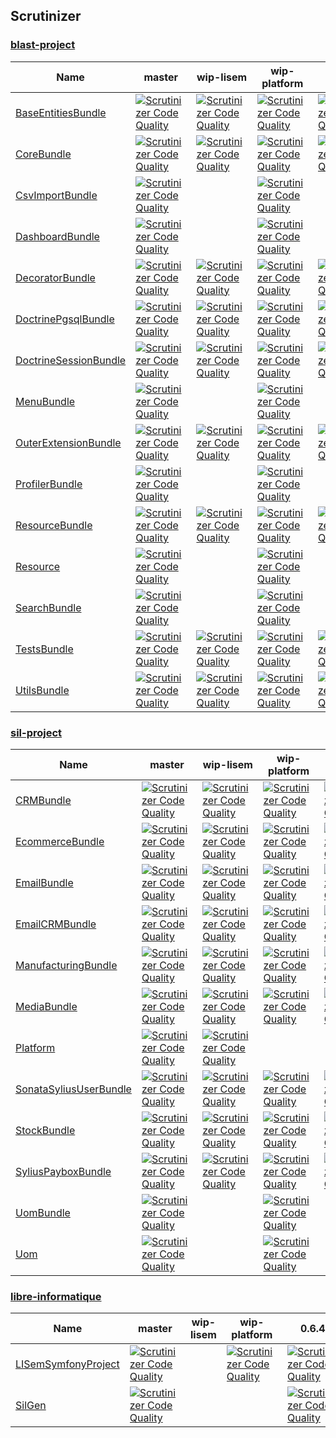 ## Scrutinizer #

### [blast-project](https://github.com/blast-project/) #
 | Name | master | wip-lisem | wip-platform | 0.6.4 | 
 | -- | -- | -- | -- | -- | 
 | [BaseEntitiesBundle](https://github.com/blast-project/BaseEntitiesBundle) | [![Scrutinizer Code Quality](https://scrutinizer-ci.com/g/blast-project/BaseEntitiesBundle/badges/quality-score.png?b=master)](https://scrutinizer-ci.com/g/blast-project/BaseEntitiesBundle/?branch=master) | [![Scrutinizer Code Quality](https://scrutinizer-ci.com/g/blast-project/BaseEntitiesBundle/badges/quality-score.png?b=wip-lisem)](https://scrutinizer-ci.com/g/blast-project/BaseEntitiesBundle/?branch=wip-lisem) | [![Scrutinizer Code Quality](https://scrutinizer-ci.com/g/blast-project/BaseEntitiesBundle/badges/quality-score.png?b=wip-platform)](https://scrutinizer-ci.com/g/blast-project/BaseEntitiesBundle/?branch=wip-platform) | [![Scrutinizer Code Quality](https://scrutinizer-ci.com/g/blast-project/BaseEntitiesBundle/badges/quality-score.png?b=0.6.4)](https://scrutinizer-ci.com/g/blast-project/BaseEntitiesBundle/?branch=0.6.4) | 
 | [CoreBundle](https://github.com/blast-project/CoreBundle) | [![Scrutinizer Code Quality](https://scrutinizer-ci.com/g/blast-project/CoreBundle/badges/quality-score.png?b=master)](https://scrutinizer-ci.com/g/blast-project/CoreBundle/?branch=master) | [![Scrutinizer Code Quality](https://scrutinizer-ci.com/g/blast-project/CoreBundle/badges/quality-score.png?b=wip-lisem)](https://scrutinizer-ci.com/g/blast-project/CoreBundle/?branch=wip-lisem) | [![Scrutinizer Code Quality](https://scrutinizer-ci.com/g/blast-project/CoreBundle/badges/quality-score.png?b=wip-platform)](https://scrutinizer-ci.com/g/blast-project/CoreBundle/?branch=wip-platform) | [![Scrutinizer Code Quality](https://scrutinizer-ci.com/g/blast-project/CoreBundle/badges/quality-score.png?b=0.6.4)](https://scrutinizer-ci.com/g/blast-project/CoreBundle/?branch=0.6.4) | 
 | [CsvImportBundle](https://github.com/blast-project/CsvImportBundle) | [![Scrutinizer Code Quality](https://scrutinizer-ci.com/g/blast-project/CsvImportBundle/badges/quality-score.png?b=master)](https://scrutinizer-ci.com/g/blast-project/CsvImportBundle/?branch=master) |  | [![Scrutinizer Code Quality](https://scrutinizer-ci.com/g/blast-project/CsvImportBundle/badges/quality-score.png?b=wip-platform)](https://scrutinizer-ci.com/g/blast-project/CsvImportBundle/?branch=wip-platform) |  | 
 | [DashboardBundle](https://github.com/blast-project/DashboardBundle) | [![Scrutinizer Code Quality](https://scrutinizer-ci.com/g/blast-project/DashboardBundle/badges/quality-score.png?b=master)](https://scrutinizer-ci.com/g/blast-project/DashboardBundle/?branch=master) |  | [![Scrutinizer Code Quality](https://scrutinizer-ci.com/g/blast-project/DashboardBundle/badges/quality-score.png?b=wip-platform)](https://scrutinizer-ci.com/g/blast-project/DashboardBundle/?branch=wip-platform) |  | 
 | [DecoratorBundle](https://github.com/blast-project/DecoratorBundle) | [![Scrutinizer Code Quality](https://scrutinizer-ci.com/g/blast-project/DecoratorBundle/badges/quality-score.png?b=master)](https://scrutinizer-ci.com/g/blast-project/DecoratorBundle/?branch=master) | [![Scrutinizer Code Quality](https://scrutinizer-ci.com/g/blast-project/DecoratorBundle/badges/quality-score.png?b=wip-lisem)](https://scrutinizer-ci.com/g/blast-project/DecoratorBundle/?branch=wip-lisem) | [![Scrutinizer Code Quality](https://scrutinizer-ci.com/g/blast-project/DecoratorBundle/badges/quality-score.png?b=wip-platform)](https://scrutinizer-ci.com/g/blast-project/DecoratorBundle/?branch=wip-platform) | [![Scrutinizer Code Quality](https://scrutinizer-ci.com/g/blast-project/DecoratorBundle/badges/quality-score.png?b=0.6.4)](https://scrutinizer-ci.com/g/blast-project/DecoratorBundle/?branch=0.6.4) | 
 | [DoctrinePgsqlBundle](https://github.com/blast-project/DoctrinePgsqlBundle) | [![Scrutinizer Code Quality](https://scrutinizer-ci.com/g/blast-project/DoctrinePgsqlBundle/badges/quality-score.png?b=master)](https://scrutinizer-ci.com/g/blast-project/DoctrinePgsqlBundle/?branch=master) | [![Scrutinizer Code Quality](https://scrutinizer-ci.com/g/blast-project/DoctrinePgsqlBundle/badges/quality-score.png?b=wip-lisem)](https://scrutinizer-ci.com/g/blast-project/DoctrinePgsqlBundle/?branch=wip-lisem) | [![Scrutinizer Code Quality](https://scrutinizer-ci.com/g/blast-project/DoctrinePgsqlBundle/badges/quality-score.png?b=wip-platform)](https://scrutinizer-ci.com/g/blast-project/DoctrinePgsqlBundle/?branch=wip-platform) | [![Scrutinizer Code Quality](https://scrutinizer-ci.com/g/blast-project/DoctrinePgsqlBundle/badges/quality-score.png?b=0.6.4)](https://scrutinizer-ci.com/g/blast-project/DoctrinePgsqlBundle/?branch=0.6.4) | 
 | [DoctrineSessionBundle](https://github.com/blast-project/DoctrineSessionBundle) | [![Scrutinizer Code Quality](https://scrutinizer-ci.com/g/blast-project/DoctrineSessionBundle/badges/quality-score.png?b=master)](https://scrutinizer-ci.com/g/blast-project/DoctrineSessionBundle/?branch=master) | [![Scrutinizer Code Quality](https://scrutinizer-ci.com/g/blast-project/DoctrineSessionBundle/badges/quality-score.png?b=wip-lisem)](https://scrutinizer-ci.com/g/blast-project/DoctrineSessionBundle/?branch=wip-lisem) | [![Scrutinizer Code Quality](https://scrutinizer-ci.com/g/blast-project/DoctrineSessionBundle/badges/quality-score.png?b=wip-platform)](https://scrutinizer-ci.com/g/blast-project/DoctrineSessionBundle/?branch=wip-platform) | [![Scrutinizer Code Quality](https://scrutinizer-ci.com/g/blast-project/DoctrineSessionBundle/badges/quality-score.png?b=0.6.4)](https://scrutinizer-ci.com/g/blast-project/DoctrineSessionBundle/?branch=0.6.4) | 
 | [MenuBundle](https://github.com/blast-project/MenuBundle) | [![Scrutinizer Code Quality](https://scrutinizer-ci.com/g/blast-project/MenuBundle/badges/quality-score.png?b=master)](https://scrutinizer-ci.com/g/blast-project/MenuBundle/?branch=master) |  | [![Scrutinizer Code Quality](https://scrutinizer-ci.com/g/blast-project/MenuBundle/badges/quality-score.png?b=wip-platform)](https://scrutinizer-ci.com/g/blast-project/MenuBundle/?branch=wip-platform) |  | 
 | [OuterExtensionBundle](https://github.com/blast-project/OuterExtensionBundle) | [![Scrutinizer Code Quality](https://scrutinizer-ci.com/g/blast-project/OuterExtensionBundle/badges/quality-score.png?b=master)](https://scrutinizer-ci.com/g/blast-project/OuterExtensionBundle/?branch=master) | [![Scrutinizer Code Quality](https://scrutinizer-ci.com/g/blast-project/OuterExtensionBundle/badges/quality-score.png?b=wip-lisem)](https://scrutinizer-ci.com/g/blast-project/OuterExtensionBundle/?branch=wip-lisem) | [![Scrutinizer Code Quality](https://scrutinizer-ci.com/g/blast-project/OuterExtensionBundle/badges/quality-score.png?b=wip-platform)](https://scrutinizer-ci.com/g/blast-project/OuterExtensionBundle/?branch=wip-platform) | [![Scrutinizer Code Quality](https://scrutinizer-ci.com/g/blast-project/OuterExtensionBundle/badges/quality-score.png?b=0.6.4)](https://scrutinizer-ci.com/g/blast-project/OuterExtensionBundle/?branch=0.6.4) | 
 | [ProfilerBundle](https://github.com/blast-project/ProfilerBundle) | [![Scrutinizer Code Quality](https://scrutinizer-ci.com/g/blast-project/ProfilerBundle/badges/quality-score.png?b=master)](https://scrutinizer-ci.com/g/blast-project/ProfilerBundle/?branch=master) |  | [![Scrutinizer Code Quality](https://scrutinizer-ci.com/g/blast-project/ProfilerBundle/badges/quality-score.png?b=wip-platform)](https://scrutinizer-ci.com/g/blast-project/ProfilerBundle/?branch=wip-platform) |  | 
 | [ResourceBundle](https://github.com/blast-project/ResourceBundle) | [![Scrutinizer Code Quality](https://scrutinizer-ci.com/g/blast-project/ResourceBundle/badges/quality-score.png?b=master)](https://scrutinizer-ci.com/g/blast-project/ResourceBundle/?branch=master) | [![Scrutinizer Code Quality](https://scrutinizer-ci.com/g/blast-project/ResourceBundle/badges/quality-score.png?b=wip-lisem)](https://scrutinizer-ci.com/g/blast-project/ResourceBundle/?branch=wip-lisem) | [![Scrutinizer Code Quality](https://scrutinizer-ci.com/g/blast-project/ResourceBundle/badges/quality-score.png?b=wip-platform)](https://scrutinizer-ci.com/g/blast-project/ResourceBundle/?branch=wip-platform) | [![Scrutinizer Code Quality](https://scrutinizer-ci.com/g/blast-project/ResourceBundle/badges/quality-score.png?b=0.6.4)](https://scrutinizer-ci.com/g/blast-project/ResourceBundle/?branch=0.6.4) | 
 | [Resource](https://github.com/blast-project/Resource) | [![Scrutinizer Code Quality](https://scrutinizer-ci.com/g/blast-project/Resource/badges/quality-score.png?b=master)](https://scrutinizer-ci.com/g/blast-project/Resource/?branch=master) |  | [![Scrutinizer Code Quality](https://scrutinizer-ci.com/g/blast-project/Resource/badges/quality-score.png?b=wip-platform)](https://scrutinizer-ci.com/g/blast-project/Resource/?branch=wip-platform) |  | 
 | [SearchBundle](https://github.com/blast-project/SearchBundle) | [![Scrutinizer Code Quality](https://scrutinizer-ci.com/g/blast-project/SearchBundle/badges/quality-score.png?b=master)](https://scrutinizer-ci.com/g/blast-project/SearchBundle/?branch=master) |  | [![Scrutinizer Code Quality](https://scrutinizer-ci.com/g/blast-project/SearchBundle/badges/quality-score.png?b=wip-platform)](https://scrutinizer-ci.com/g/blast-project/SearchBundle/?branch=wip-platform) |  | 
 | [TestsBundle](https://github.com/blast-project/TestsBundle) | [![Scrutinizer Code Quality](https://scrutinizer-ci.com/g/blast-project/TestsBundle/badges/quality-score.png?b=master)](https://scrutinizer-ci.com/g/blast-project/TestsBundle/?branch=master) | [![Scrutinizer Code Quality](https://scrutinizer-ci.com/g/blast-project/TestsBundle/badges/quality-score.png?b=wip-lisem)](https://scrutinizer-ci.com/g/blast-project/TestsBundle/?branch=wip-lisem) | [![Scrutinizer Code Quality](https://scrutinizer-ci.com/g/blast-project/TestsBundle/badges/quality-score.png?b=wip-platform)](https://scrutinizer-ci.com/g/blast-project/TestsBundle/?branch=wip-platform) | [![Scrutinizer Code Quality](https://scrutinizer-ci.com/g/blast-project/TestsBundle/badges/quality-score.png?b=0.6.4)](https://scrutinizer-ci.com/g/blast-project/TestsBundle/?branch=0.6.4) | 
 | [UtilsBundle](https://github.com/blast-project/UtilsBundle) | [![Scrutinizer Code Quality](https://scrutinizer-ci.com/g/blast-project/UtilsBundle/badges/quality-score.png?b=master)](https://scrutinizer-ci.com/g/blast-project/UtilsBundle/?branch=master) | [![Scrutinizer Code Quality](https://scrutinizer-ci.com/g/blast-project/UtilsBundle/badges/quality-score.png?b=wip-lisem)](https://scrutinizer-ci.com/g/blast-project/UtilsBundle/?branch=wip-lisem) | [![Scrutinizer Code Quality](https://scrutinizer-ci.com/g/blast-project/UtilsBundle/badges/quality-score.png?b=wip-platform)](https://scrutinizer-ci.com/g/blast-project/UtilsBundle/?branch=wip-platform) | [![Scrutinizer Code Quality](https://scrutinizer-ci.com/g/blast-project/UtilsBundle/badges/quality-score.png?b=0.6.4)](https://scrutinizer-ci.com/g/blast-project/UtilsBundle/?branch=0.6.4) | 

### [sil-project](https://github.com/sil-project/) #
 | Name | master | wip-lisem | wip-platform | 0.6.4 | 
 | -- | -- | -- | -- | -- | 
 | [CRMBundle](https://github.com/sil-project/CRMBundle) | [![Scrutinizer Code Quality](https://scrutinizer-ci.com/g/sil-project/CRMBundle/badges/quality-score.png?b=master)](https://scrutinizer-ci.com/g/sil-project/CRMBundle/?branch=master) | [![Scrutinizer Code Quality](https://scrutinizer-ci.com/g/sil-project/CRMBundle/badges/quality-score.png?b=wip-lisem)](https://scrutinizer-ci.com/g/sil-project/CRMBundle/?branch=wip-lisem) | [![Scrutinizer Code Quality](https://scrutinizer-ci.com/g/sil-project/CRMBundle/badges/quality-score.png?b=wip-platform)](https://scrutinizer-ci.com/g/sil-project/CRMBundle/?branch=wip-platform) | [![Scrutinizer Code Quality](https://scrutinizer-ci.com/g/sil-project/CRMBundle/badges/quality-score.png?b=0.6.4)](https://scrutinizer-ci.com/g/sil-project/CRMBundle/?branch=0.6.4) | 
 | [EcommerceBundle](https://github.com/sil-project/EcommerceBundle) | [![Scrutinizer Code Quality](https://scrutinizer-ci.com/g/sil-project/EcommerceBundle/badges/quality-score.png?b=master)](https://scrutinizer-ci.com/g/sil-project/EcommerceBundle/?branch=master) | [![Scrutinizer Code Quality](https://scrutinizer-ci.com/g/sil-project/EcommerceBundle/badges/quality-score.png?b=wip-lisem)](https://scrutinizer-ci.com/g/sil-project/EcommerceBundle/?branch=wip-lisem) | [![Scrutinizer Code Quality](https://scrutinizer-ci.com/g/sil-project/EcommerceBundle/badges/quality-score.png?b=wip-platform)](https://scrutinizer-ci.com/g/sil-project/EcommerceBundle/?branch=wip-platform) | [![Scrutinizer Code Quality](https://scrutinizer-ci.com/g/sil-project/EcommerceBundle/badges/quality-score.png?b=0.6.4)](https://scrutinizer-ci.com/g/sil-project/EcommerceBundle/?branch=0.6.4) | 
 | [EmailBundle](https://github.com/sil-project/EmailBundle) | [![Scrutinizer Code Quality](https://scrutinizer-ci.com/g/sil-project/EmailBundle/badges/quality-score.png?b=master)](https://scrutinizer-ci.com/g/sil-project/EmailBundle/?branch=master) | [![Scrutinizer Code Quality](https://scrutinizer-ci.com/g/sil-project/EmailBundle/badges/quality-score.png?b=wip-lisem)](https://scrutinizer-ci.com/g/sil-project/EmailBundle/?branch=wip-lisem) | [![Scrutinizer Code Quality](https://scrutinizer-ci.com/g/sil-project/EmailBundle/badges/quality-score.png?b=wip-platform)](https://scrutinizer-ci.com/g/sil-project/EmailBundle/?branch=wip-platform) | [![Scrutinizer Code Quality](https://scrutinizer-ci.com/g/sil-project/EmailBundle/badges/quality-score.png?b=0.6.4)](https://scrutinizer-ci.com/g/sil-project/EmailBundle/?branch=0.6.4) | 
 | [EmailCRMBundle](https://github.com/sil-project/EmailCRMBundle) | [![Scrutinizer Code Quality](https://scrutinizer-ci.com/g/sil-project/EmailCRMBundle/badges/quality-score.png?b=master)](https://scrutinizer-ci.com/g/sil-project/EmailCRMBundle/?branch=master) | [![Scrutinizer Code Quality](https://scrutinizer-ci.com/g/sil-project/EmailCRMBundle/badges/quality-score.png?b=wip-lisem)](https://scrutinizer-ci.com/g/sil-project/EmailCRMBundle/?branch=wip-lisem) | [![Scrutinizer Code Quality](https://scrutinizer-ci.com/g/sil-project/EmailCRMBundle/badges/quality-score.png?b=wip-platform)](https://scrutinizer-ci.com/g/sil-project/EmailCRMBundle/?branch=wip-platform) | [![Scrutinizer Code Quality](https://scrutinizer-ci.com/g/sil-project/EmailCRMBundle/badges/quality-score.png?b=0.6.4)](https://scrutinizer-ci.com/g/sil-project/EmailCRMBundle/?branch=0.6.4) | 
 | [ManufacturingBundle](https://github.com/sil-project/ManufacturingBundle) | [![Scrutinizer Code Quality](https://scrutinizer-ci.com/g/sil-project/ManufacturingBundle/badges/quality-score.png?b=master)](https://scrutinizer-ci.com/g/sil-project/ManufacturingBundle/?branch=master) | [![Scrutinizer Code Quality](https://scrutinizer-ci.com/g/sil-project/ManufacturingBundle/badges/quality-score.png?b=wip-lisem)](https://scrutinizer-ci.com/g/sil-project/ManufacturingBundle/?branch=wip-lisem) | [![Scrutinizer Code Quality](https://scrutinizer-ci.com/g/sil-project/ManufacturingBundle/badges/quality-score.png?b=wip-platform)](https://scrutinizer-ci.com/g/sil-project/ManufacturingBundle/?branch=wip-platform) | [![Scrutinizer Code Quality](https://scrutinizer-ci.com/g/sil-project/ManufacturingBundle/badges/quality-score.png?b=0.6.4)](https://scrutinizer-ci.com/g/sil-project/ManufacturingBundle/?branch=0.6.4) | 
 | [MediaBundle](https://github.com/sil-project/MediaBundle) | [![Scrutinizer Code Quality](https://scrutinizer-ci.com/g/sil-project/MediaBundle/badges/quality-score.png?b=master)](https://scrutinizer-ci.com/g/sil-project/MediaBundle/?branch=master) | [![Scrutinizer Code Quality](https://scrutinizer-ci.com/g/sil-project/MediaBundle/badges/quality-score.png?b=wip-lisem)](https://scrutinizer-ci.com/g/sil-project/MediaBundle/?branch=wip-lisem) | [![Scrutinizer Code Quality](https://scrutinizer-ci.com/g/sil-project/MediaBundle/badges/quality-score.png?b=wip-platform)](https://scrutinizer-ci.com/g/sil-project/MediaBundle/?branch=wip-platform) | [![Scrutinizer Code Quality](https://scrutinizer-ci.com/g/sil-project/MediaBundle/badges/quality-score.png?b=0.6.4)](https://scrutinizer-ci.com/g/sil-project/MediaBundle/?branch=0.6.4) | 
 | [Platform](https://github.com/sil-project/Platform) | [![Scrutinizer Code Quality](https://scrutinizer-ci.com/g/sil-project/Platform/badges/quality-score.png?b=master)](https://scrutinizer-ci.com/g/sil-project/Platform/?branch=master) | [![Scrutinizer Code Quality](https://scrutinizer-ci.com/g/sil-project/Platform/badges/quality-score.png?b=wip-lisem)](https://scrutinizer-ci.com/g/sil-project/Platform/?branch=wip-lisem) |  |  | 
 | [SonataSyliusUserBundle](https://github.com/sil-project/SonataSyliusUserBundle) | [![Scrutinizer Code Quality](https://scrutinizer-ci.com/g/sil-project/SonataSyliusUserBundle/badges/quality-score.png?b=master)](https://scrutinizer-ci.com/g/sil-project/SonataSyliusUserBundle/?branch=master) | [![Scrutinizer Code Quality](https://scrutinizer-ci.com/g/sil-project/SonataSyliusUserBundle/badges/quality-score.png?b=wip-lisem)](https://scrutinizer-ci.com/g/sil-project/SonataSyliusUserBundle/?branch=wip-lisem) | [![Scrutinizer Code Quality](https://scrutinizer-ci.com/g/sil-project/SonataSyliusUserBundle/badges/quality-score.png?b=wip-platform)](https://scrutinizer-ci.com/g/sil-project/SonataSyliusUserBundle/?branch=wip-platform) | [![Scrutinizer Code Quality](https://scrutinizer-ci.com/g/sil-project/SonataSyliusUserBundle/badges/quality-score.png?b=0.6.4)](https://scrutinizer-ci.com/g/sil-project/SonataSyliusUserBundle/?branch=0.6.4) | 
 | [StockBundle](https://github.com/sil-project/StockBundle) | [![Scrutinizer Code Quality](https://scrutinizer-ci.com/g/sil-project/StockBundle/badges/quality-score.png?b=master)](https://scrutinizer-ci.com/g/sil-project/StockBundle/?branch=master) | [![Scrutinizer Code Quality](https://scrutinizer-ci.com/g/sil-project/StockBundle/badges/quality-score.png?b=wip-lisem)](https://scrutinizer-ci.com/g/sil-project/StockBundle/?branch=wip-lisem) | [![Scrutinizer Code Quality](https://scrutinizer-ci.com/g/sil-project/StockBundle/badges/quality-score.png?b=wip-platform)](https://scrutinizer-ci.com/g/sil-project/StockBundle/?branch=wip-platform) | [![Scrutinizer Code Quality](https://scrutinizer-ci.com/g/sil-project/StockBundle/badges/quality-score.png?b=0.6.4)](https://scrutinizer-ci.com/g/sil-project/StockBundle/?branch=0.6.4) | 
 | [SyliusPayboxBundle](https://github.com/sil-project/SyliusPayboxBundle) | [![Scrutinizer Code Quality](https://scrutinizer-ci.com/g/sil-project/SyliusPayboxBundle/badges/quality-score.png?b=master)](https://scrutinizer-ci.com/g/sil-project/SyliusPayboxBundle/?branch=master) | [![Scrutinizer Code Quality](https://scrutinizer-ci.com/g/sil-project/SyliusPayboxBundle/badges/quality-score.png?b=wip-lisem)](https://scrutinizer-ci.com/g/sil-project/SyliusPayboxBundle/?branch=wip-lisem) | [![Scrutinizer Code Quality](https://scrutinizer-ci.com/g/sil-project/SyliusPayboxBundle/badges/quality-score.png?b=wip-platform)](https://scrutinizer-ci.com/g/sil-project/SyliusPayboxBundle/?branch=wip-platform) | [![Scrutinizer Code Quality](https://scrutinizer-ci.com/g/sil-project/SyliusPayboxBundle/badges/quality-score.png?b=0.6.4)](https://scrutinizer-ci.com/g/sil-project/SyliusPayboxBundle/?branch=0.6.4) | 
 | [UomBundle](https://github.com/sil-project/UomBundle) | [![Scrutinizer Code Quality](https://scrutinizer-ci.com/g/sil-project/UomBundle/badges/quality-score.png?b=master)](https://scrutinizer-ci.com/g/sil-project/UomBundle/?branch=master) |  | [![Scrutinizer Code Quality](https://scrutinizer-ci.com/g/sil-project/UomBundle/badges/quality-score.png?b=wip-platform)](https://scrutinizer-ci.com/g/sil-project/UomBundle/?branch=wip-platform) |  | 
 | [Uom](https://github.com/sil-project/Uom) | [![Scrutinizer Code Quality](https://scrutinizer-ci.com/g/sil-project/Uom/badges/quality-score.png?b=master)](https://scrutinizer-ci.com/g/sil-project/Uom/?branch=master) |  | [![Scrutinizer Code Quality](https://scrutinizer-ci.com/g/sil-project/Uom/badges/quality-score.png?b=wip-platform)](https://scrutinizer-ci.com/g/sil-project/Uom/?branch=wip-platform) |  | 

### [libre-informatique](https://github.com/libre-informatique/) #
 | Name | master | wip-lisem | wip-platform | 0.6.4 | 
 | -- | -- | -- | -- | -- | 
 | [LISemSymfonyProject](https://github.com/libre-informatique/LISemSymfonyProject) | [![Scrutinizer Code Quality](https://scrutinizer-ci.com/g/libre-informatique/LISemSymfonyProject/badges/quality-score.png?b=master)](https://scrutinizer-ci.com/g/libre-informatique/LISemSymfonyProject/?branch=master) |  | [![Scrutinizer Code Quality](https://scrutinizer-ci.com/g/libre-informatique/LISemSymfonyProject/badges/quality-score.png?b=wip-platform)](https://scrutinizer-ci.com/g/libre-informatique/LISemSymfonyProject/?branch=wip-platform) | [![Scrutinizer Code Quality](https://scrutinizer-ci.com/g/libre-informatique/LISemSymfonyProject/badges/quality-score.png?b=0.6.4)](https://scrutinizer-ci.com/g/libre-informatique/LISemSymfonyProject/?branch=0.6.4) | 
 | [SilGen](https://github.com/libre-informatique/SilGen) | [![Scrutinizer Code Quality](https://scrutinizer-ci.com/g/libre-informatique/SilGen/badges/quality-score.png?b=master)](https://scrutinizer-ci.com/g/libre-informatique/SilGen/?branch=master) |  |  | [![Scrutinizer Code Quality](https://scrutinizer-ci.com/g/libre-informatique/SilGen/badges/quality-score.png?b=0.6.4)](https://scrutinizer-ci.com/g/libre-informatique/SilGen/?branch=0.6.4) | 
